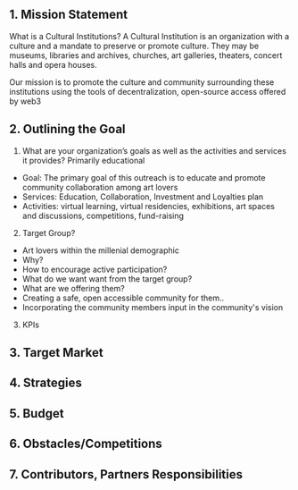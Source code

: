 ## 1. Mission Statement 
What is a Cultural Institutions? A Cultural Institution is an organization with a culture and a mandate to preserve or promote culture. They may be museums, libraries and archives, churches, art galleries, theaters, concert halls and opera houses. 

Our mission is to promote the culture and community surrounding these institutions using the tools of decentralization, open-source access offered by web3 

## 2. Outlining the Goal
1. What are your organization’s goals as well as the activities and services it provides? Primarily educational
  - Goal: The primary goal of this outreach is to educate and promote community collaboration among art lovers
  - Services: Education, Collaboration, Investment and Loyalties plan
  - Activities: virtual learning, virtual residencies, exhibitions, art spaces and discussions, competitions, fund-raising
  
2. Target Group?
  - Art lovers within the millenial demographic
  - Why? 
  - How to encourage active participation?
  - What do we want want from the target group?
  - What are we offering them?
  - Creating a safe, open accessible community for them..
  - Incorporating the community members input in the community's vision

3.  KPIs


## 3. Target Market
## 4. Strategies
## 5. Budget
## 6. Obstacles/Competitions
## 7. Contributors, Partners Responsibilities
